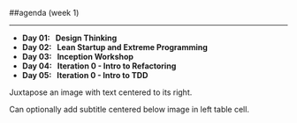 <!-- .slide: data-background="resources/footer.svg" data-background-size="contain" data-background-position="bottom"  -->

##agenda (week 1)
- - -
* **Day 01:&nbsp;&nbsp;&nbsp;Design Thinking**
* **Day 02:&nbsp;&nbsp;&nbsp;Lean Startup and Extreme Programming**
* **Day 03:&nbsp;&nbsp;&nbsp;Inception Workshop**
* **Day 04:&nbsp;&nbsp;&nbsp;Iteration 0 - Intro to Refactoring**
* **Day 05:&nbsp;&nbsp;&nbsp;Iteration 0 - Intro to TDD**

<aside class="notes">
  <p>
    Juxtapose an image with text centered to its right.
  </p>
  <p>
    Can optionally add subtitle centered below image in left table cell.
  </p>
</aside>
